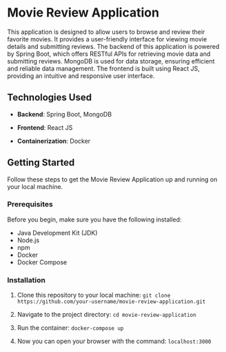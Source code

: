 
# Movie Review Application
This application is designed to allow users to browse and review their favorite movies. It provides a user-friendly interface for viewing movie details and submitting reviews. The backend of this application is powered by Spring Boot, which offers RESTful APIs for retrieving movie data and submitting reviews. MongoDB is used for data storage, ensuring efficient and reliable data management. The frontend is built using React JS, providing an intuitive and responsive user interface.

## Technologies Used
- **Backend**: Spring Boot, MongoDB 

- **Frontend**: React JS

- **Containerization**: Docker

## Getting Started
Follow these steps to get the Movie Review Application up and running on your local machine.

### Prerequisites
Before you begin, make sure you have the following installed:

- Java Development Kit (JDK)
- Node.js
- npm
- Docker
- Docker Compose

### Installation
1. Clone this repository to your local machine:
```git clone https://github.com/your-username/movie-review-application.git```

2. Navigate to the project directory:
```cd movie-review-application```

3. Run the container:
```docker-compose up```
    
4. Now you can open your browser with the command:
```localhost:3000```